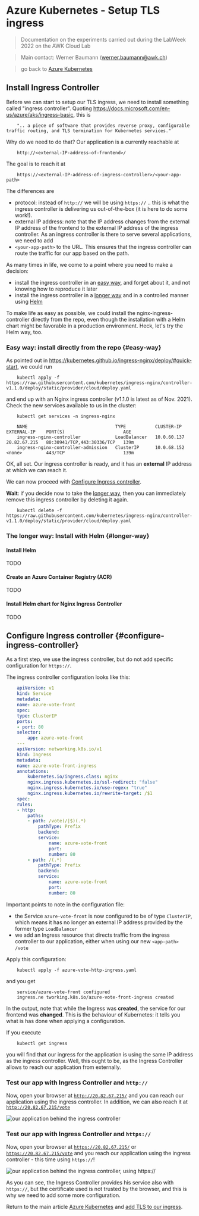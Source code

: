 # Azure Kubernetes - Setup TLS ingress

>Documentation on the experiments carried out during the LabWeek 2022 on the AWK Cloud Lab

>Main contact: Werner Baumann (werner.baumann@awk.ch)

> go back to [Azure Kubernetes](../README.md)

## Install Ingress Controller
Before we can start to setup our TLS ingress, we need to install something called "ingress controller". Quoting https://docs.microsoft.com/en-us/azure/aks/ingress-basic, this is 
```
    ".. a piece of software that provides reverse proxy, configurable traffic routing, and TLS termination for Kubernetes services."
```

Why do we need to do that? Our application is a currently reachable at
```
    http://<external-IP-address-of-frontend>/
```

The goal is to reach it at
```
    https://<external-IP-address-of-ingress-controller>/<your-app-path>
```

The differences are
- protocol: instead of ```http://``` we will be using ```https://``` .. this is what the ingress controller is delivering us out-of-the-box (it is here to do some work!).
- external IP address: note that the IP address changes from the external IP address of the frontend to the external IP address of the ingress controller. As an ingress controller is there to serve several applications, we need to add
- ```<your-app-path>``` to the URL. This ensures that the ingress controller can route the traffic for our app based on the path.

As many times in life, we come to a point where you need to make a decision:
- install the ingress controller in an [easy way](#easy-way), and forget about it, and not knowing how to reproduce it later
- install the ingress controller in a [longer way](#longer-way) and in a controlled manner using [Helm](https://helm.sh/)

To make life as easy as possible, we could install the nginx-ingress-controller directly from the repo, even though the installation with a Helm chart might be favorable in a production environment. Heck, let's try the Helm way, too.

### Easy way: install directly from the repo {#easy-way}
As pointed out in https://kubernetes.github.io/ingress-nginx/deploy/#quick-start, we could run
```
    kubectl apply -f https://raw.githubusercontent.com/kubernetes/ingress-nginx/controller-v1.1.0/deploy/static/provider/cloud/deploy.yaml
```
and end up with an Nginx ingress controller (v1.1.0 is latest as of Nov. 2021). Check the new services available to us in the cluster:
```
    kubectl get services -n ingress-nginx
```

```
    NAME                                 TYPE           CLUSTER-IP    EXTERNAL-IP    PORT(S)                      AGE
    ingress-nginx-controller             LoadBalancer   10.0.60.137   20.82.67.215   80:30941/TCP,443:30336/TCP   139m
    ingress-nginx-controller-admission   ClusterIP      10.0.68.152   <none>         443/TCP                      139m
```
OK, all set. Our ingress controller is ready, and it has an **external** IP address at which we can reach it.

 We can now proceed with [Configure Ingress controller](#configure-ingress-controller).

**Wait**: if you decide now to take the [longer way](#longer-way), then you can immediately remove this ingress controller by deleting it again.
```
    kubectl delete -f https://raw.githubusercontent.com/kubernetes/ingress-nginx/controller-v1.1.0/deploy/static/provider/cloud/deploy.yaml
```


### The longer way: Install with Helm {#longer-way}

#### Install Helm
TODO

#### Create an Azure Container Registry (ACR)
TODO

#### Install Helm chart for Nginx Ingress Controller
TODO



## Configure Ingress controller {#configure-ingress-controller}
As a first step, we use the ingress controller, but do not add specific configuration for ```https://```.

The ingress controller configuration looks like this:
```yaml
    apiVersion: v1
    kind: Service
    metadata:
    name: azure-vote-front
    spec:
    type: ClusterIP
    ports:
    - port: 80
    selector:
        app: azure-vote-front
    ---
    apiVersion: networking.k8s.io/v1
    kind: Ingress
    metadata:
    name: azure-vote-front-ingress
    annotations:
        kubernetes.io/ingress.class: nginx
        nginx.ingress.kubernetes.io/ssl-redirect: "false"
        nginx.ingress.kubernetes.io/use-regex: "true"
        nginx.ingress.kubernetes.io/rewrite-target: /$1
    spec:
    rules:
    - http:
        paths:
        - path: /vote(/|$)(.*)
            pathType: Prefix
            backend:
            service:
                name: azure-vote-front
                port:
                number: 80
        - path: /(.*)
            pathType: Prefix
            backend:
            service:
                name: azure-vote-front
                port:
                number: 80
```
Important points to note in the configuration file:
- the Service ```azure-vote-front``` is now configured to be of type ```ClusterIP```, which means it has no longer an external IP address provided by the former type ```LoadBalancer```
- we add an Ingress resource that directs traffic from the ingress controller to our application, either when using our new ```<app-path>```
```/vote```

Apply this configuration:
```
    kubectl apply -f azure-vote-http-ingress.yaml
```
and you get 
```
    service/azure-vote-front configured
    ingress.ne tworking.k8s.io/azure-vote-front-ingress created
```
In the output, note that while the Ingress was **created**, the service for our frontend was **changed**. This is the behaviour of Kubernetes: it tells you what is has done when applying a configuration.

If you execute 
```
    kubectl get ingress
```
you will find that our ingress for the application is using the same IP address as the ingress controller. Well, this ought to be, as the Ingress Controller allows to reach our application from externally.

### Test our app with Ingress Controller and ```http://```
Now, open your browser at [```http://20.82.67.215/```](http://20.82.67.215/) and you can reach our application using the ingress controller.
In addition, we can also reach it at [```http://20.82.67.215/vote```](http://20.82.67.215/vote)

 ![our application behind the ingress controller](first-app-in-browser-ingress-http.png)

### Test our app with Ingress Controller and ```https://```
Now, open your browser at [```https://20.82.67.215/```](https://20.82.67.215/) or [```https://20.82.67.215/vote```](https://20.82.67.215/vote) and you reach our application using the ingress controller - this time using ```https://```!

 ![our application behind the ingress controller, using https://](first-app-in-browser-ingress-https-untrusted.png)

 As you can see, the Ingress Controller provides his service also with ```https://```, but the certificate used is not trusted by the browser, and this is why we need to add some more configuration.

Return to the main article [Azure Kubernetes](../README.md#remove-resources) and [add TLS to our ingress](../4-add-tls-ingress/README.md).
